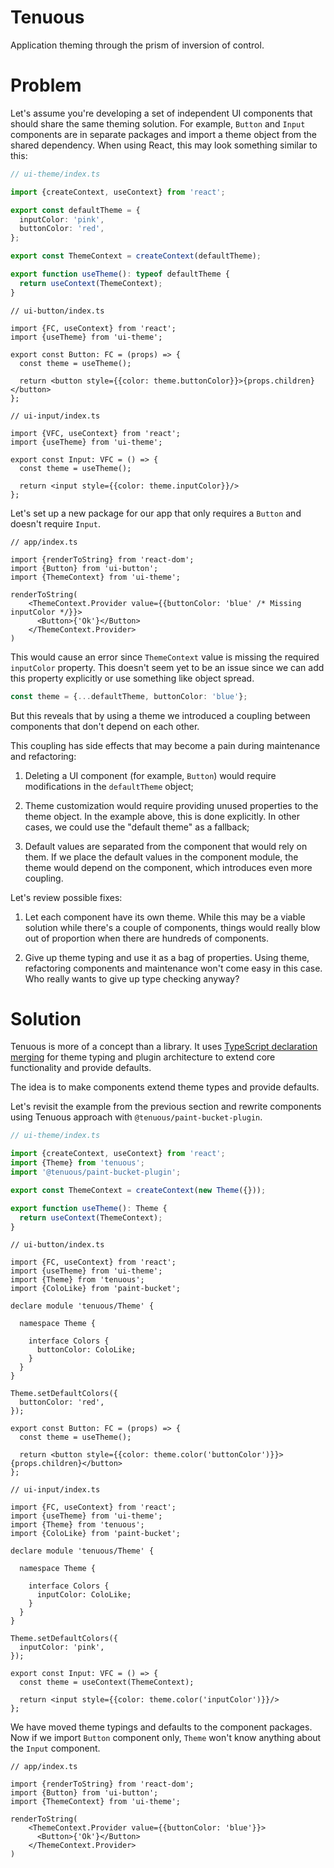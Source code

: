 # Tenuous

Application theming through the prism of inversion of control.

# Problem

Let's assume you're developing a set of independent UI components that should share the same theming solution. For
example, `Button` and `Input` components are in separate packages and import a theme object from the shared dependency.
When using React, this may look something similar to this:

```ts
// ui-theme/index.ts

import {createContext, useContext} from 'react';

export const defaultTheme = {
  inputColor: 'pink',
  buttonColor: 'red',
};

export const ThemeContext = createContext(defaultTheme);

export function useTheme(): typeof defaultTheme {
  return useContext(ThemeContext);
}
```

```tsx
// ui-button/index.ts

import {FC, useContext} from 'react';
import {useTheme} from 'ui-theme';

export const Button: FC = (props) => {
  const theme = useTheme();

  return <button style={{color: theme.buttonColor}}>{props.children}</button>
};
```

```tsx
// ui-input/index.ts

import {VFC, useContext} from 'react';
import {useTheme} from 'ui-theme';

export const Input: VFC = () => {
  const theme = useTheme();

  return <input style={{color: theme.inputColor}}/>
};
```

Let's set up a new package for our app that only requires a `Button` and doesn't require `Input`.

```tsx
// app/index.ts

import {renderToString} from 'react-dom';
import {Button} from 'ui-button';
import {ThemeContext} from 'ui-theme';

renderToString(
    <ThemeContext.Provider value={{buttonColor: 'blue' /* Missing inputColor */}}>
      <Button>{'Ok'}</Button>
    </ThemeContext.Provider>
)
```

This would cause an error since `ThemeContext` value is missing the required `inputColor` property. This doesn't seem
yet to be an issue since we can add this property explicitly or use something like object spread.

```ts
const theme = {...defaultTheme, buttonColor: 'blue'};
```

But this reveals that by using a theme we introduced a coupling between components that don't depend on each other.

This coupling has side effects that may become a pain during maintenance and refactoring:

1. Deleting a UI component (for example, `Button`) would require modifications in the `defaultTheme` object;

2. Theme customization would require providing unused properties to the theme object. In the example above, this is done
   explicitly. In other cases, we could use the "default theme" as a fallback;

3. Default values are separated from the component that would rely on them. If we place the default values in the
   component module, the theme would depend on the component, which introduces even more coupling.

Let's review possible fixes:

1. Let each component have its own theme. While this may be a viable solution while there's a couple of components,
   things would really blow out of proportion when there are hundreds of components.

2. Give up theme typing and use it as a bag of properties. Using theme, refactoring components and maintenance won't
   come easy in this case. Who really wants to give up type checking anyway?

# Solution

Tenuous is more of a concept than a library. It uses
[TypeScript declaration merging](https://www.typescriptlang.org/docs/handbook/declaration-merging.html) for theme typing
and plugin architecture to extend core functionality and provide defaults.

The idea is to make components extend theme types and provide defaults.

Let's revisit the example from the previous section and rewrite components using Tenuous approach
with `@tenuous/paint-bucket-plugin`.

```ts
// ui-theme/index.ts

import {createContext, useContext} from 'react';
import {Theme} from 'tenuous';
import '@tenuous/paint-bucket-plugin';

export const ThemeContext = createContext(new Theme({}));

export function useTheme(): Theme {
  return useContext(ThemeContext);
}
```

```tsx
// ui-button/index.ts

import {FC, useContext} from 'react';
import {useTheme} from 'ui-theme';
import {Theme} from 'tenuous';
import {ColoLike} from 'paint-bucket';

declare module 'tenuous/Theme' {

  namespace Theme {

    interface Colors {
      buttonColor: ColoLike;
    }
  }
}

Theme.setDefaultColors({
  buttonColor: 'red',
});

export const Button: FC = (props) => {
  const theme = useTheme();

  return <button style={{color: theme.color('buttonColor')}}>{props.children}</button>
};
```

```tsx
// ui-input/index.ts

import {FC, useContext} from 'react';
import {useTheme} from 'ui-theme';
import {Theme} from 'tenuous';
import {ColoLike} from 'paint-bucket';

declare module 'tenuous/Theme' {

  namespace Theme {

    interface Colors {
      inputColor: ColoLike;
    }
  }
}

Theme.setDefaultColors({
  inputColor: 'pink',
});

export const Input: VFC = () => {
  const theme = useContext(ThemeContext);

  return <input style={{color: theme.color('inputColor')}}/>
};
```

We have moved theme typings and defaults to the component packages. Now if we import `Button` component only, `Theme`
won't know anything about the `Input` component.

```tsx
// app/index.ts

import {renderToString} from 'react-dom';
import {Button} from 'ui-button';
import {ThemeContext} from 'ui-theme';

renderToString(
    <ThemeContext.Provider value={{buttonColor: 'blue'}}>
      <Button>{'Ok'}</Button>
    </ThemeContext.Provider>
)
```
